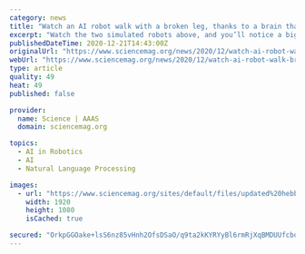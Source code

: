 ```yaml
---
category: news
title: "Watch an AI robot walk with a broken leg, thanks to a brain that never stops learning"
excerpt: "Watch the two simulated robots above, and you’ll notice a big difference. Even though both of their “brains” have evolved over 300 generations to allow them to walk, only one succeeds; the other falls flat on its back."
publishedDateTime: 2020-12-21T14:43:00Z
originalUrl: "https://www.sciencemag.org/news/2020/12/watch-ai-robot-walk-broken-leg-thanks-brain-never-stops-learning"
webUrl: "https://www.sciencemag.org/news/2020/12/watch-ai-robot-walk-broken-leg-thanks-brain-never-stops-learning"
type: article
quality: 49
heat: 49
published: false

provider:
  name: Science | AAAS
  domain: sciencemag.org

topics:
  - AI in Robotics
  - AI
  - Natural Language Processing

images:
  - url: "https://www.sciencemag.org/sites/default/files/updated%20hebbian-networks-thumb.png"
    width: 1920
    height: 1080
    isCached: true

secured: "OrkpGGOake+lsS6nz85vHnh2OfsDSaO/q9ta2kKYRYyBl6rmRjXqBMDUUfcboLtlg5FSSlvNWAPwcO/2Jd70wyy0EsH6rNNIXcEX0ivtxDhRH1vTkOMfqlPaITSJYAnoHDDGJtMQn4IfLD/2yRtcxmBWKmotJdQxnyR2wpGyc8PWB03eMXfeo7Qmup5U0PAFct2uMtNhc3cATjNh31zevQC3y6GqrrZxH2TIJKGYHXQUOpYNM24Z5lRrQC9qbVLaZF5IBIkqZ6Y0HdzDH4mKp6vfAc6OlZIF3waOjKVBN+ZdOSiVYYDB0XGHH4N5OVTD439FwJ4LodKNwa69jJV0F/l0p+RzYeWnOsUd/kePv2Y=;mqAa/hv0BinFERiUDXyckg=="
---
```


